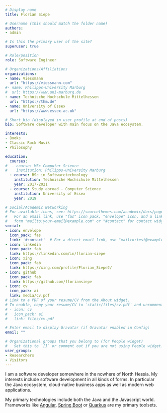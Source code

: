 ```yaml
---
# Display name
title: Florian Siepe

# Username (this should match the folder name)
authors:
- admin

# Is this the primary user of the site?
superuser: true

# Role/position
role: Software Engineer

# Organizations/Affiliations
organizations:
- name: Viessmann
  url: "https://viessmann.com"
#- name: Philipps-University Marburg
#  url: https://www.uni-marburg.de
- name: Technische Hochschule Mittelhessen
  url: "https://thm.de"
- name: University of Essex
  url: "https://www.essex.ac.uk"

# Short bio (displayed in user profile at end of posts)
bio: Software developer with main focus on the Java ecosystem.

interests:
- Books
- Classic Rock Musik
- Philosophy

education:
  courses:
#  - course: MSc Computer Science
#    institution: Philipps-University Marburg
  - course: BSc in Softwaretechnology
    institution: Technische Hochschule Mittelhessen
    year: 2017-2021
  - course: Study abroad - Computer Science
    institution: University of Essex
    year: 2019

# Social/Academic Networking
# For available icons, see: https://sourcethemes.com/academic/docs/page-builder/#icons
#   For an email link, use "fas" icon pack, "envelope" icon, and a link in the
#   form "mailto:your-email@example.com" or "#contact" for contact widget.
social:
- icon: envelope
  icon_pack: fas
  link: '#contact'  # For a direct email link, use "mailto:test@example.org".
- icon: linkedin
  icon_pack: fab
  link: https://linkedin.com/in/florian-siepe
- icon: xing
  icon_pack: fab
  link: https://xing.com/profile/Florian_Siepe2/
- icon: github
  icon_pack: fab
  link: https://github.com/floriansiepe
- icon: cv
  icon_pack: ai
  link: media/cv.pdf
# Link to a PDF of your resume/CV from the About widget.
# To enable, copy your resume/CV to `static/files/cv.pdf` and uncomment the lines below.
# - icon: cv
#   icon_pack: ai
#   link: files/cv.pdf

# Enter email to display Gravatar (if Gravatar enabled in Config)
email: ""

# Organizational groups that you belong to (for People widget)
#   Set this to `[]` or comment out if you are not using People widget.
user_groups:
- Researchers
- Visitors
---
```


I am a software developer somewhere in the nowhere of North Hessia. My interests include software development in all kinds of forms. In particular the Java ecosystem, cloud-native business apps as well as modern web applications.

My primary technologies include both the Java and the Javascript world. Frameworks like [Angular](https://angular.io), [Spring Boot](https://spring.io) or [Quarkus](https://quarkus.io) are my primary toolsets.
